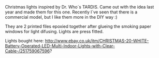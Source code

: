 Christmas lights inspired by Dr. Who´s TARDIS. Came out with the idea last year and made them for this one. Recently I´ve seen that there is a commercial model, but I like them more in the DIY way :)

They are 2 printed files epoxied together after glueing the smoking paper windows for light difusing. Lights are press fitted.

Lights bought here: http://www.ebay.co.uk/itm/CHRISTMAS-20-WHITE-Battery-Operated-LED-Multi-Indoor-Lights-with-Clear-Cable-/251759067596?
